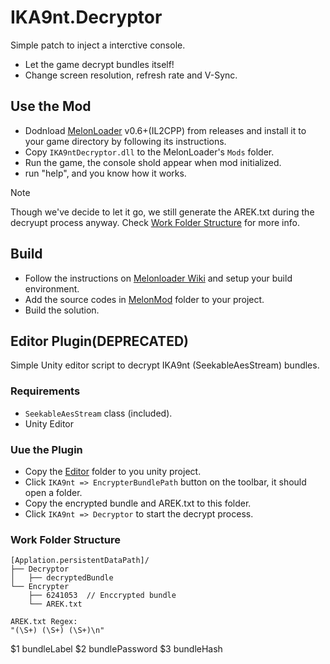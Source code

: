 # IKA9nt.Decryptor
Simple patch to inject a interctive console.
- Let the game decrypt bundles itself!
- Change screen resolution, refresh rate and V-Sync.

## Use the Mod
- Dodnload [MelonLoader](https://github.com/LavaGang/MelonLoader) v0.6+(IL2CPP) from releases and install it to your game directory by following its instructions.
- Copy ```IKA9ntDecryptor.dll``` to the MelonLoader's ```Mods``` folder.
- Run the game, the console shold appear when mod initialized.
- run "help", and you know how it works.
> [!NOTE]  
> Though we've decide to let it go, we still generate the AREK.txt during the decryupt process anyway.
> Check [Work Folder Structure](###Work-Folder-Structure) for more info.

## Build
- Follow the instructions on [Melonloader Wiki](https://melonwiki.xyz/#/modders/quickstart?id=visual-studio-template) and setup your build environment.
- Add the source codes in [MelonMod](MelonMod) folder to your project.
- Build the solution.

## Editor Plugin(DEPRECATED)
Simple Unity editor script to decrypt IKA9nt (SeekableAesStream) bundles.
### Requirements
- ```SeekableAesStream``` class (included).
- Unity Editor
### Uue the Plugin
- Copy the [Editor](Editor) folder to you unity project.
- Click ```IKA9nt => EncrypterBundlePath``` button on the toolbar, it should open a folder.
- Copy the encrypted bundle and AREK.txt to this folder.
- Click ```IKA9nt => Decryptor``` to start the decrypt process.
### Work Folder Structure
```
[Applation.persistentDataPath]/
├── Decryptor
│   ├── decryptedBundle
└── Encrypter
    ├── 6241053  // Enccrypted bundle
    └── AREK.txt

AREK.txt Regex:
"(\S+) (\S+) (\S+)\n"
```
$1 bundleLabel
$2 bundlePassword
$3 bundleHash
